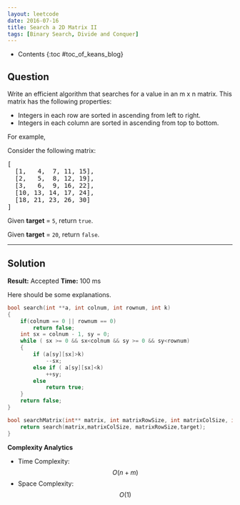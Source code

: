 ```yaml
---
layout: leetcode
date: 2016-07-16
title: Search a 2D Matrix II
tags: [Binary Search, Divide and Conquer]
---
```


* Contents
{:toc #toc_of_keans_blog}

## Question

Write an efficient algorithm that searches for a value in an m x n matrix. This matrix has the following properties:

- Integers in each row are sorted in ascending from left to right.
- Integers in each column are sorted in ascending from top to bottom.

For example,

Consider the following matrix:

<pre>
[
  [1,   4,  7, 11, 15],
  [2,   5,  8, 12, 19],
  [3,   6,  9, 16, 22],
  [10, 13, 14, 17, 24],
  [18, 21, 23, 26, 30]
]
</pre>

Given **target** = `5`, return `true`.

Given **target** = `20`, return `false`.





***

## Solution

**Result:** Accepted **Time:** 100 ms

Here should be some explanations.

```c
bool search(int **a, int colnum, int rownum, int k)
{
    if(colnum == 0 || rownum == 0)
        return false;
    int sx = colnum - 1, sy = 0;
    while ( sx >= 0 && sx<colnum && sy >= 0 && sy<rownum)
    {
        if (a[sy][sx]>k)
            --sx;
        else if ( a[sy][sx]<k)
            ++sy;
        else
            return true;
    }
    return false;
}

bool searchMatrix(int** matrix, int matrixRowSize, int matrixColSize, int target) {
    return search(matrix,matrixColSize, matrixRowSize,target);
}
```

**Complexity Analytics**

- Time Complexity: $$O(n+m)$$
- Space Complexity: $$O(1)$$
